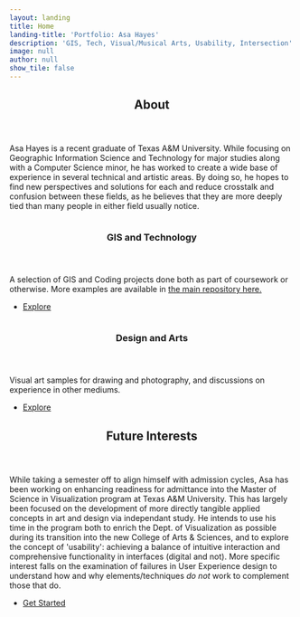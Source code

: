 ```yaml
---
layout: landing
title: Home
landing-title: 'Portfolio: Asa Hayes'
description: 'GIS, Tech, Visual/Musical Arts, Usability, Intersection'
image: null
author: null
show_tile: false
---
```


<!-- Main -->
<div id="main">

<!-- One -->
<section id="one">
	<div class="inner">
		<header class="major">
			<h2>About</h2>
		</header>
		<p>
			Asa Hayes is a recent graduate of Texas A&M University. While focusing on Geographic Information Science and Technology for major studies along with a Computer Science minor, he has worked to create a wide base of experience in several technical and artistic areas. By doing so, he hopes to find new perspectives and solutions for each and reduce crosstalk and confusion between these fields, as he believes that they are more deeply tied than many people in either field usually notice. 
		</p>
	</div>
</section>

<!-- Two -->
<section id="two" class="spotlights">
	<section>
		<a href="generic.html" class="image">
			<img src="{% link assets/images/pic08.jpg %}" alt="" data-position="center center" />
		</a>
		<div class="content">
			<div class="inner">
				<header class="major">
					<h3>GIS and Technology</h3>
				</header>
				<p>
					A selection of GIS and Coding projects done both as part of coursework or otherwise. More examples are available in <a href="https://github.com/A-Hayes">the main repository here.</a>
				</p>
				<ul class="actions">
					<li><a href="GISTech.html" class="button">Explore</a></li>
				</ul>
			</div>
		</div>
	</section>
	<section>
		<a href="generic.html" class="image">
			<img src="{% link assets/images/pic09.jpg %}" alt="" data-position="top center" />
		</a>
		<div class="content">
			<div class="inner">
				<header class="major">
					<h3>Design and Arts</h3>
				</header>
				<p>
					Visual art samples for drawing and photography, and discussions on experience in other mediums.
				</p>
				<ul class="actions">
					<li><a href="DesignArts.html" class="button">Explore</a></li>
				</ul>
			</div>
		</div>
	</section>
	<!-- <section   Use as templates for any new sections later
		<a href="generic.html" class="image">
			<img src="{% link assets/images/pic10.jpg %}" alt="" data-position="25% 25%" />
		</a>
	</section> -->
</section>

<!-- Three -->
<section id="three">
	<div class="inner">
		<header class="major">
			<h2>Future Interests</h2>
		</header>
		<p>
			While taking a semester off to align himself with admission cycles, Asa has been working on enhancing readiness for admittance into the Master of Science in Visualization program at Texas A&M University. This has largely been focused on the development of more directly tangible applied concepts in art and design via independant study. He intends to use his time in the program both to enrich the Dept. of Visualization as possible during its transition into the new College of Arts & Sciences, and to explore the concept of 'usability': achieving a balance of intuitive interaction and comprehensive functionality in interfaces (digital and not). More specific interest falls on the examination of failures in User Experience design to understand how and why elements/techniques <i>do not</i> work to complement those that do.
		</p>
		<ul class="actions">
			<li><a href="generic.html" class="button next">Get Started</a></li>
		</ul>
	</div>
</section>

</div>
